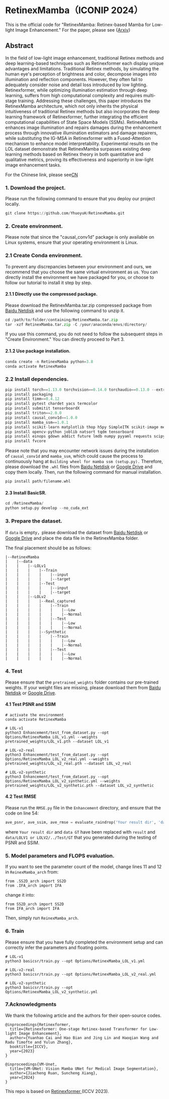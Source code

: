 # RetinexMamba（ICONIP 2024）

This is the official code for "RetinexMamba: Retinex-based Mamba for Low-light Image Enhancement." For the paper, please see {[Arxiv](https://arxiv.org/abs/2405.03349)}

## Abstract

In the field of low-light image enhancement, traditional Retinex methods and deep learning-based techniques such as Retinexformer each display unique advantages and limitations. Traditional Retinex methods, by simulating the human eye's perception of brightness and color, decompose images into illumination and reflection components. However, they often fail to adequately consider noise and detail loss introduced by low lighting. Retinexformer, while optimizing illumination estimation through deep learning, suffers from high computational complexity and requires multi-stage training. Addressing these challenges, this paper introduces the RetinexMamba architecture, which not only inherits the physical intuitiveness of traditional Retinex methods but also incorporates the deep learning framework of Retinexformer, further integrating the efficient computational capabilities of State Space Models (SSMs). RetinexMamba enhances image illumination and repairs damages during the enhancement process through innovative illumination estimators and damage repairers, while substituting the IG-MSA in Retinexformer with a Fused-Attention mechanism to enhance model interpretability. Experimental results on the LOL dataset demonstrate that RetinexMamba surpasses existing deep learning methods based on Retinex theory in both quantitative and qualitative metrics, proving its effectiveness and superiority in low-light image enhancement tasks.

For the Chinese link, please see[CN](https://github.com/YhuoyuH/RetinexMamba-CN)



### 1. Download the project.

Please run the following command to ensure that you deploy our project locally.

```python
git clone https://github.com/YhuoyuH/RetinexMamba.git
```

### 2. Create environment.

Please note that since the "causal_conv1d" package is only available on Linux systems, ensure that your operating environment is Linux.

### 2.1 Create Conda environment.

To prevent any discrepancies between your environment and ours, we recommend that you choose the same virtual environment as us. You can directly install the environment we have packaged for you, or choose to follow our tutorial to install it step by step.

#### 2.1.1 Directly use the compressed package.

Please download the RetinexMamba.tar.zip compressed package from [Baidu Netdisk](https://pan.baidu.com/s/1w0XxF2YpWJFbQ2w_H4HbHw?pwd=0325) and use the following command to unzip it.

```python
cd /path/to/folder/containing/RetinexMamba.tar.zip
tar -xzf RetinexMamba.tar.zip -C /your/anaconda/envs/directory/
```

If you use this command, you do not need to follow the subsequent steps in "Create Environment." You can directly proceed to Part 3.

#### 2.1.2 Use package installation.

```python
conda create -n RetinexMamba python=3.8
conda activate RetinexMamba
```

### 2.2 Install dependencies.

```python
pip install torch==1.13.0 torchvision==0.14.0 torchaudio==0.13.0 --extra-index-url https://download.pytorch.org/whl/cu117
pip install packaging
pip install timm==0.4.12
pip install pytest chardet yacs termcolor
pip install submitit tensorboardX
pip install triton==2.0.0
pip install causal_conv1d==1.0.0
pip install mamba_ssm==1.0.1
pip install scikit-learn matplotlib thop h5py SimpleITK scikit-image medpy
pip install opencv-python joblib natsort tqdm tensorboard
pip install einops gdown addict future lmdb numpy pyyaml requests scipy yapf lpips
pip install fvcore
```

Please note that you may encounter network issues during the installation of `causal_conv1d` and `mamba_ssm`, which could cause the process to continuously hang at `Building wheel for mamba ssm (setup.py).` Therefore, please download the `.whl` files from [Baidu Netdisk](https://pan.baidu.com/s/1ko_q8WlaagqxZVG-3M3zyg?pwd=0325)  or [Google Drive](https://drive.google.com/drive/folders/1IKsjCBSRgcdvYkiqQnGWsqGEbefFV3zI?usp=sharing) and copy them locally. Then, run the following command for manual installation.

```python
pip install path/filename.whl
```

#### 2.3 Install BasicSR.

```python
cd /RetinexMamba/
python setup.py develop --no_cuda_ext
```

### 3. Prepare the dataset.

If `data` is empty，please download the dataset from [Baidu Netdisk](https://pan.baidu.com/s/14XR8UnhmbEg71cPOfsqvgw?pwd=0325) or [Google Drive](https://drive.google.com/file/d/1-5y1iUkETwa5rHIwO_45AzHj0dalhrAc/view?usp=sharing) and place the data file in the RetinexMamba folder.

The final placement should be as follows:


```
|--RetinexMamba  	
|  	 |--data   
|    |    |--LOLv1
|    |    |    |--Train
|    |    |    |    |--input
|    |    |    |    |--target
|    |    |    |--Test
|    |    |    |    |--input
|    |    |    |    |--target
|    |    |--LOLv2
|    |    |    |--Real_captured
|    |    |    |    |--Train
|    |    |    |    |    |--Low
|    |    |    |    |    |--Normal
|    |    |    |    |--Test
|    |    |    |    |    |--Low
|    |    |    |    |    |--Normal
|    |    |    |--Synthetic
|    |    |    |    |--Train
|    |    |    |    |    |--Low
|    |    |    |    |    |--Normal
|    |    |    |    |--Test
|    |    |    |    |    |--Low
|    |    |    |    |    |--Normal
```

### 4. Test

Please ensure that the `pretrained_weights` folder contains our pre-trained weights. If your weight files are missing, please download them from [Baidu Netdisk](https://pan.baidu.com/s/1eUNhlcmosTusq8LZ6XRA_A?pwd=0325) or [Google Drive](https://drive.google.com/drive/folders/1-73d2WbQBW7fznCRzRe762-Y1ZFR3t8O?usp=sharing).

#### 4.1 Test PSNR and SSIM

```
# activate the environment
conda activate RetinexMamba

# LOL-v1
python3 Enhancement/test_from_dataset.py --opt Options/RetinexMamba_LOL_v1.yml --weights pretrained_weights/LOL_v1.pth --dataset LOL_v1

# LOL-v2-real
python3 Enhancement/test_from_dataset.py --opt Options/RetinexMamba_LOL_v2_real.yml --weights pretrained_weights/LOL_v2_real.pth --dataset LOL_v2_real

# LOL-v2-synthetic
python3 Enhancement/test_from_dataset.py --opt Options/RetinexMamba_LOL_v2_synthetic.yml --weights pretrained_weights/LOL_v2_synthetic.pth --dataset LOL_v2_synthetic
```

#### 4.2 Test RMSE

Please run the `RMSE.py` file in the `Enhancement` directory, and ensure that the code on line 54:

```python
ave_psnr, ave_ssim, ave_rmse = evaluate_raindrop('Your result dir', 'data GT')
```

where `Your result dir` and `data GT` have been replaced with `result` and `data/LOLV1 or LOLV2/../Test/GT` that you generated during the testing of PSNR and SSIM.

### 5. Model parameters and FLOPS evaluation.

If you want to see the parameter count of the model, change lines 11 and 12 in `ReinexMamba_arch` from:

```
from .SS2D_arch import SS2D
from .IFA_arch import IFA
```

change it into:

```
from SS2D_arch import SS2D
from IFA_arch import IFA
```

Then, simply run `ReinexMamba_arch`.

### 6. Train

Please ensure that you have fully completed the environment setup and can correctly infer the parameters and floating points.

```
# LOL-v1
python3 basicsr/train.py --opt Options/RetinexMamba_LOL_v1.yml

# LOL-v2-real
python3 basicsr/train.py --opt Options/RetinexMamba_LOL_v2_real.yml

# LOL-v2-synthetic
python3 basicsr/train.py --opt Options/RetinexMamba_LOL_v2_synthetic.yml
```

### 7.Acknowledgments

We thank the following article and the authors  for their open-source codes.

```
@inproceedings{Retinexformer,
  title={Retinexformer: One-stage Retinex-based Transformer for Low-light Image Enhancement},
  author={Yuanhao Cai and Hao Bian and Jing Lin and Haoqian Wang and Radu Timofte and Yulun Zhang},
  booktitle={ICCV},
  year={2023}
}

@inproceedings{VM-Unet,
  title={VM-UNet: Vision Mamba UNet for Medical Image Segmentation},
  author={Jiacheng Ruan, Suncheng Xiang},
  year={2024}
}
```

This repo is based on [Retinexformer ](https://github.com/caiyuanhao1998/Retinexformer) (ICCV 2023).

